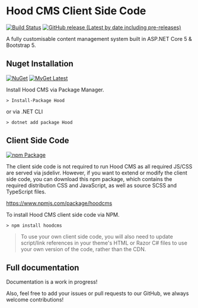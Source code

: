 # Hood CMS Client Side Code
[![Build Status](https://dev.azure.com/hooddigital/Hood/_apis/build/status/HoodDigital.Hood)](https://dev.azure.com/hooddigital/Hood/_build/latest?definitionId=4)
[![GitHub release (Latest by date including pre-releases)](https://img.shields.io/github/v/release/HoodDigital/Hood?include_prereleases&label=Latest%20Release)](https://github.com/HoodDigital/Hood/releases)

A fully customisable content management system built in ASP.NET Core 5 & Bootstrap 5.

## Nuget Installation 
[![NuGet](https://img.shields.io/nuget/v/hood?label=NuGet%20Stable)](https://www.nuget.org/packages/Hood/)
[![MyGet Latest](https://img.shields.io/myget/hood/vpre/hood?label=MyGet)](https://www.myget.org/feed/hood/package/nuget/Hood)

Install Hood CMS via Package Manager.
```
> Install-Package Hood
```
or via .NET CLI
```
> dotnet add package Hood
```

## Client Side Code
[![npm Package](https://img.shields.io/npm/v/hoodcms)](https://www.npmjs.com/package/hoodcms)

The client side code is not required to run Hood CMS as all required JS/CSS are served via jsdelivr. However, if you want to extend or modify the client side code, you can download this npm package, which contains the required distribution CSS and JavaScript, as well as source SCSS and TypeScript files. 

https://www.npmjs.com/package/hoodcms

To install Hood CMS client side code via NPM.
```
> npm install hoodcms
```

> To use your own client side code, you will also need to update script/link references in your theme's HTML or Razor C# files to use your own version of the code, rather than the CDN.

## Full documentation
Documentation is a work in progress!

Also, feel free to add your issues or pull requests to our GitHub, we always welcome contributions!
